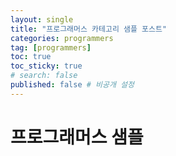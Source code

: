 ```yaml
---
layout: single
title: "프로그래머스 카테고리 샘플 포스트"
categories: programmers
tag: [programmers]
toc: true
toc_sticky: true
# search: false
published: false # 비공개 설정
---
```


# 프로그래머스 샘플
